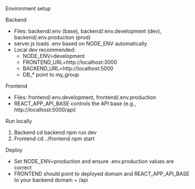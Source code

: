 Environment setup

Backend
- Files: backend/.env (base), backend/.env.development (dev), backend/.env.production (prod)
- server.js loads .env based on NODE_ENV automatically
- Local dev recommended:
  - NODE_ENV=development
  - FRONTEND_URL=http://localhost:3000
  - BACKEND_URL=http://localhost:5000
  - DB_* point to my_group

Frontend
- Files: frontend/.env.development, frontend/.env.production
- REACT_APP_API_BASE controls the API base (e.g., http://localhost:5000/api)

Run locally
1) Backend
   cd backend
   npm run dev
2) Frontend
   cd ../frontend
   npm start

Deploy
- Set NODE_ENV=production and ensure .env.production values are correct
- FRONTEND should point to deployed domain and REACT_APP_API_BASE to your backend domain + /api

